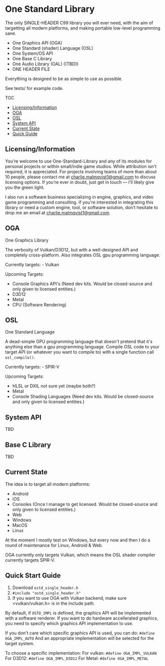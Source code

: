 

# One Standard Library

The only SINGLE-HEADER C99 library you will ever need, with the aim of targetting all modern platforms, and making portable low-level programming sane.

- One Graphics API (OGA)
- One Standard (shader) Language (OSL)
- One System/OS API
- One Base C Library
- One Audio Library (OAL) ((TBD))
- ONE HEADER FILE

Everything is designed to be as simple to use as possible.

See tests/ for example code.

TOC
   - [Licensing/Information](#licensinginformation)
   - [OGA](#oga)
   - [OSL](#osl)
   - [System API](#system-api)
   - [Current State](#current-state)
   - [Quick Guide](#quick-guide)





## Licensing/Information

You're welcome to use One-Standard-Library and any of its modules for personal projects or within small/indie game studios. While attribution isn't required, it is appreciated. For projects involving teams of more than about 10 people, please contact me at charlie.malmqvist1@gmail.com to discuss licensing options. If you’re ever in doubt, just get in touch — I’ll likely give you the green light.

I also run a software business specializing in engine, graphics, and video game programming and consulting. If you're interested in integrating this library or need a custom engine, tool, or software solution, don’t hesitate to drop me an email at charlie.malmqvist1@gmail.com.

## OGA

One Graphics Library

The verbosity of Vulkan/D3D12, but with a well-designed API and completely cross-platform. Also integrates OSL gpu programming language.

Currently targets:
    - Vulkan
    
Upcoming Targets:
 - Console Graphics API's (Need dev kits. Would be closed-source and only given to licensed entities.)
 - D3D12
 - Metal
 - CPU (Software Rendering)

## OSL

One Standard Language

A dead-simple GPU programming language that doesn't pretend that it's anything else than a gpu programming language. Compile OSL code to your target API (or whatever you want to compile to) with a single function call `osl_compile()`.

Currently targets:
    - SPIR-V

Upcoming Targets:
 - HLSL or DXIL not sure yet (maybe both?)
 - Metal
 - Console Shading Languages (Need dev kits. Would be closed-source and only given to licensed entities.)
    
## System API

TBD

## Base C Library

TBD

## Current State

The idea is to target all modern platforms:
 - Android
 - iOS
 - Consoles (Once I manage to get licensed. Would be closed-source and only given to licensed entities.)
 - Web
 - Windows
 - MacOS
 - Linux

At the moment I mostly test on Windows, but every now and then I do a round of maintenance for Linux, Android & Web.

OGA currently only targets Vulkan, which means the OSL shader compiler currently targets SPIR-V.

## Quick Start Guide

1. Download `ostd_single_header.h`
2. `#include "ostd_single_header.h"`
3. If you want to use OGA with Vulkan backend, make sure <vulkan/vulkan.h> is in the include path.


By default, if `OSTD_IMPL` is defined, the graphics API will be implemented with a software
renderer.
If you want to do hardware accellerated graphics, you need to specify which graphics API implementation to use.

If you don't care which specific graphics API is used, you can do:
`#define OGA_IMPL_AUTO` 
And an appropriate implementation will be selected for the target system.

To choose a specific implementation:
For vulkan: `#define OGA_IMPL_VULKAN`
For D3D12: `#define OGA_IMPL_D3D12`
For Metal: `#define OGA_IMPL_METAL`
